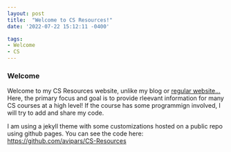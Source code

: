 ```yaml
---
layout: post
title:  "Welcome to CS Resources!"
date: '2022-07-22 15:12:11 -0400'

tags:
- Welcome
- CS
---
```


### Welcome

Welcome to my CS Resources website, unlike my blog or [regular website...](https://www.aviparshan.com)
Here, the primary focus and goal is to provide rleevant information for many CS courses at a high level! 
If the course has some programmign involved, I will try to add and share my code. 

I am using a jekyll theme with some customizations hosted on a public repo using github pages. 
You can see the code here: https://github.com/avipars/CS-Resources